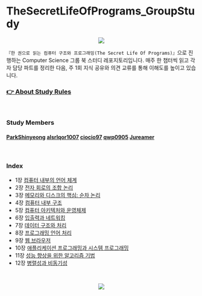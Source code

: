 # TheSecretLifeOfPrograms_GroupStudy

<div align="center">

![](https://images.velog.io/images/yeobi_01/post/9b9a464f-e286-4e11-910a-3c3361b252fc/%ED%95%9C%20%EA%B6%8C%EC%9C%BC%EB%A1%9C%20%EC%9D%BD%EB%8A%94%20%EC%BB%B4%ED%93%A8%ED%84%B0%20%EA%B5%AC%EC%A1%B0%EC%99%80%20%ED%94%84%EB%A1%9C%EA%B7%B8%EB%9E%98%EB%B0%8D.png)

</div>

`『한 권으로 읽는 컴퓨터 구조와 프로그래밍(The Secret Life Of Programs)』`으로 진행하는 Computer Science 그룹 북 스터디 레포지토리입니다. 매주 한 챕터씩 읽고 각자 담당 파트를 정리한 다음, 주 1회 지식 공유와 의견 교류를 통해 이해도를 높이고 있습니다.

### [👉 About Study Rules](https://github.com/alsrlqor1007/TheSecretLifeOfPrograms_GroupStudy/wiki/Group-Study-Rules)

<br/>

### Study Members

#### [ParkShinyeong](https://github.com/ParkShinyeong) [alsrlqor1007](https://github.com/alsrlqor1007) [ciocio97](https://github.com/ciocio97) [qwp0905](https://github.com/qwp0905) [Jureamer](https://github.com/Jureamer)

<br/>

### Index

- 1장 [컴퓨터 내부의 언어 체계](https://github.com/alsrlqor1007/TheSecretLifeOfPrograms_GroupStudy/tree/main/%5B1%EC%9E%A5%5D%20%EC%BB%B4%ED%93%A8%ED%84%B0%20%EB%82%B4%EB%B6%80%EC%9D%98%20%EC%96%B8%EC%96%B4%20%EC%B2%B4%EA%B3%84)
- 2장 [전자 회로의 조합 논리](https://github.com/alsrlqor1007/TheSecretLifeOfPrograms_GroupStudy/tree/main/%5B2%EC%9E%A5%5D%20%EC%A0%84%EC%9E%90%20%ED%9A%8C%EB%A1%9C%EC%9D%98%20%EC%A1%B0%ED%95%A9%20%EB%85%BC%EB%A6%AC)
- 3장 [메모리와 디스크의 핵심: 순차 논리](https://github.com/alsrlqor1007/TheSecretLifeOfPrograms_GroupStudy/tree/main/%5B3%EC%9E%A5%5D%20%EB%A9%94%EB%AA%A8%EB%A6%AC%EC%99%80%20%EB%94%94%EC%8A%A4%ED%81%AC%EC%9D%98%20%ED%95%B5%EC%8B%AC:%20%EC%88%9C%EC%B0%A8%20%EB%85%BC%EB%A6%AC)
- 4장 [컴퓨터 내부 구조](https://github.com/alsrlqor1007/TheSecretLifeOfPrograms_GroupStudy/tree/main/%5B4%EC%9E%A5%5D%20%EC%BB%B4%ED%93%A8%ED%84%B0%20%EB%82%B4%EB%B6%80%20%EA%B5%AC%EC%A1%B0)
- 5장 [컴퓨터 아키텍처와 운영체제](https://github.com/alsrlqor1007/TheSecretLifeOfPrograms_GroupStudy/tree/main/%5B5%EC%9E%A5%5D%20%EC%BB%B4%ED%93%A8%ED%84%B0%20%EC%95%84%ED%82%A4%ED%85%8D%EC%B2%98%EC%99%80%20%EC%9A%B4%EC%98%81%EC%B2%B4%EC%A0%9C)
- 6장 [입출력과 네트워킹](https://github.com/alsrlqor1007/TheSecretLifeOfPrograms_GroupStudy/tree/main/%5B6%EC%9E%A5%5D%20%EC%9E%85%EC%B6%9C%EB%A0%A5%EA%B3%BC%20%EB%84%A4%ED%8A%B8%EC%9B%8C%ED%82%B9)
- 7장 [데이터 구조와 처리](https://github.com/alsrlqor1007/TheSecretLifeOfPrograms_GroupStudy/tree/main/%5B7%EC%9E%A5%5D%20%EB%8D%B0%EC%9D%B4%ED%84%B0%20%EA%B5%AC%EC%A1%B0%EC%99%80%20%EC%B2%98%EB%A6%AC)
- 8장 [프로그래밍 언어 처리](https://github.com/alsrlqor1007/TheSecretLifeOfPrograms_GroupStudy/tree/main/%5B8%EC%9E%A5%5D%20%ED%94%84%EB%A1%9C%EA%B7%B8%EB%9E%98%EB%B0%8D%20%EC%96%B8%EC%96%B4%20%EC%B2%98%EB%A6%AC)
- 9장 [웹 브라우저](https://github.com/alsrlqor1007/TheSecretLifeOfPrograms_GroupStudy/tree/main/%5B9%EC%9E%A5%5D%20%EC%9B%B9%20%EB%B8%8C%EB%9D%BC%EC%9A%B0%EC%A0%80)
- 10장 [애플리케이션 프로그래밍과 시스템 프로그래밍](https://github.com/alsrlqor1007/TheSecretLifeOfPrograms_GroupStudy/tree/main/%5B10%EC%9E%A5%5D%20%EC%95%A0%ED%94%8C%EB%A6%AC%EC%BC%80%EC%9D%B4%EC%85%98%20%ED%94%84%EB%A1%9C%EA%B7%B8%EB%9E%98%EB%B0%8D%EA%B3%BC%20%EC%8B%9C%EC%8A%A4%ED%85%9C%20%ED%94%84%EB%A1%9C%EA%B7%B8%EB%9E%98%EB%B0%8D)
- 11장 [성능 향상을 위한 알고리즘 기법](https://github.com/alsrlqor1007/TheSecretLifeOfPrograms_GroupStudy/tree/main/%5B11%EC%9E%A5%5D%20%EC%84%B1%EB%8A%A5%20%ED%96%A5%EC%83%81%EC%9D%84%20%EC%9C%84%ED%95%9C%20%EC%95%8C%EA%B3%A0%EB%A6%AC%EC%A6%98%20%EA%B8%B0%EB%B2%95)
- 12장 [병렬성과 비동기성](https://github.com/alsrlqor1007/TheSecretLifeOfPrograms_GroupStudy/tree/main/%5B12%EC%9E%A5%5D%20%EB%B3%91%EB%A0%AC%EC%84%B1%EA%B3%BC%20%EB%B9%84%EB%8F%99%EA%B8%B0%EC%84%B1)

<br/>

<div align="center">

<a href="https://hits.seeyoufarm.com"><img src="https://hits.seeyoufarm.com/api/count/incr/badge.svg?url=https://github.com/alsrlqor1007/TheSecretLifeOfPrograms_GroupStudy&count_bg=%23C430C8&title_bg=%23878585&icon=verizon.svg&icon_color=%23E7E7E7&title=hits&edge_flat=false"/></a>

</div>
